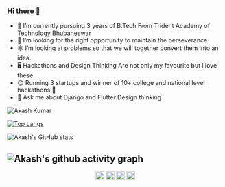 ### Hi there 👋



- 💫 I’m currently pursuing 3 years of B.Tech From Trident Academy of Technology Bhubaneswar
- 🎯 I’m looking for the right opportunity to maintain the perseverance
- 🕸️ I’m looking at problems so that we will together convert them into an idea.
- 🖥️ Hackathons and Design Thinking Are not only my favourite but i love these 
- 😊 Running 3 startups and winner of 10+ college and national level hackathons 🚀
- 💬 Ask me about Django and Flutter Design thinking 
<p align="left"> <img src="https://komarev.com/ghpvc/?username=Akashkumar201" alt="Akash Kumar" /> </p>


[![Top Langs](https://github-readme-stats.vercel.app/api/top-langs/?username=Akashkumar201&hide=jupyter%20notebook,objective-c&layout=compact&theme=blue-green)](https://github.com/Akashkumar201/github-readme-stats)


![Akash's GitHub stats](https://github-readme-stats.vercel.app/api?username=Akashkumar201&theme=blue-green&show_icons=true)


![Akash's github activity graph](https://activity-graph.herokuapp.com/graph?username=Akashkumar201&theme=dracula)
---

<p align="center">
<a href="https://www.codechef.com/users/akashkumar2001" target="blank"><img align="center" src="https://cdn.jsdelivr.net/npm/simple-icons@3.0.1/icons/codechef.svg" alt="Akash" height="20" width="20" /></a>
<a href="https://www.interviewbit.com/profile/akashkumar201" target="blank"><img align="center" src="https://cdn.jsdelivr.net/npm/simple-icons@3.0.1/icons/indeed.svg" alt="Akash" height="20" width="20" /></a>
<a href="https://leetcode.com/akashkumar201/" target="blank"><img align="center" src="https://cdn.jsdelivr.net/npm/simple-icons@3.0.1/icons/leetcode.svg" alt="Akash" height="20" width="20" /></a>
<a href="https://www.linkedin.com/in/akashkumar2012001/" target="blank"><img align="center" src="https://cdn.jsdelivr.net/npm/simple-icons@3.0.1/icons/linkedin.svg" alt="Akash" height="20" width="20" /></a>
</p>

